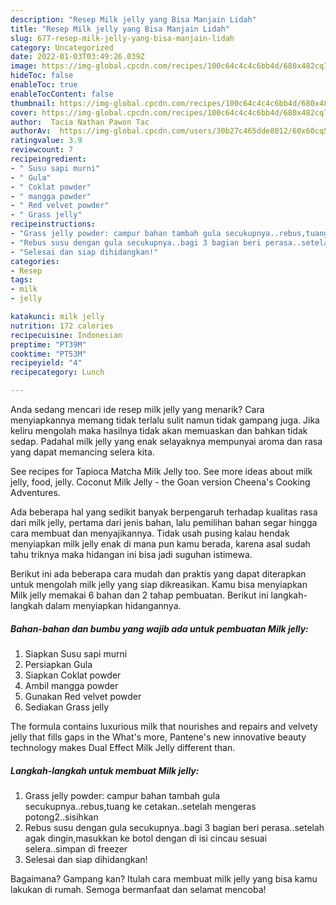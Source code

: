 ```yaml
---
description: "Resep Milk jelly yang Bisa Manjain Lidah"
title: "Resep Milk jelly yang Bisa Manjain Lidah"
slug: 677-resep-milk-jelly-yang-bisa-manjain-lidah
category: Uncategorized
date: 2022-01-03T03:49:26.039Z
image: https://img-global.cpcdn.com/recipes/100c64c4c4c6bb4d/680x482cq70/milk-jelly-foto-resep-utama.jpg
hideToc: false
enableToc: true
enableTocContent: false
thumbnail: https://img-global.cpcdn.com/recipes/100c64c4c4c6bb4d/680x482cq70/milk-jelly-foto-resep-utama.jpg
cover: https://img-global.cpcdn.com/recipes/100c64c4c4c6bb4d/680x482cq70/milk-jelly-foto-resep-utama.jpg
author:  Tacia Nathan Pawon Tac
authorAv:  https://img-global.cpcdn.com/users/30b27c465dde8012/60x60cq50/avatar.jpg
ratingvalue: 3.9
reviewcount: 7
recipeingredient:
- " Susu sapi murni"
- " Gula"
- " Coklat powder"
- " mangga powder"
- " Red velvet powder"
- " Grass jelly"
recipeinstructions:
- "Grass jelly powder: campur bahan tambah gula secukupnya..rebus,tuang ke cetakan..setelah mengeras potong2..sisihkan"
- "Rebus susu dengan gula secukupnya..bagi 3 bagian beri perasa..setelah agak dingin,masukkan ke botol dengan di isi cincau sesuai selera..simpan di freezer"
- "Selesai dan siap dihidangkan!"
categories:
- Resep
tags:
- milk
- jelly

katakunci: milk jelly 
nutrition: 172 calories
recipecuisine: Indonesian
preptime: "PT39M"
cooktime: "PT53M"
recipeyield: "4"
recipecategory: Lunch

---
```



Anda sedang mencari ide resep milk jelly yang menarik? Cara menyiapkannya memang tidak terlalu sulit namun tidak gampang juga. Jika keliru mengolah maka hasilnya tidak akan memuaskan dan bahkan tidak sedap. Padahal milk jelly yang enak selayaknya mempunyai aroma dan rasa yang dapat memancing selera kita.


See recipes for Tapioca Matcha Milk Jelly too. See more ideas about milk jelly, food, jelly. Coconut Milk Jelly - the Goan version Cheena&#39;s Cooking Adventures.

Ada beberapa hal yang sedikit banyak berpengaruh terhadap kualitas rasa dari milk jelly, pertama dari jenis bahan, lalu pemilihan bahan segar hingga cara membuat dan menyajikannya. Tidak usah pusing kalau hendak menyiapkan milk jelly enak di mana pun kamu berada, karena asal sudah tahu triknya maka hidangan ini bisa jadi suguhan istimewa.


Berikut ini ada beberapa cara mudah dan praktis yang dapat diterapkan untuk mengolah milk jelly yang siap dikreasikan. Kamu bisa menyiapkan Milk jelly memakai 6 bahan dan 2 tahap pembuatan. Berikut ini langkah-langkah dalam menyiapkan hidangannya.

<!--inarticleads1-->

##### Bahan-bahan dan bumbu yang wajib ada untuk pembuatan Milk jelly:

1. Siapkan  Susu sapi murni
1. Persiapkan  Gula
1. Siapkan  Coklat powder
1. Ambil  mangga powder
1. Gunakan  Red velvet powder
1. Sediakan  Grass jelly


The formula contains luxurious milk that nourishes and repairs and velvety jelly that fills gaps in the What&#39;s more, Pantene&#39;s new innovative beauty technology makes Dual Effect Milk Jelly different than. 

<!--inarticleads2-->

##### Langkah-langkah untuk membuat Milk jelly:

1. Grass jelly powder: campur bahan tambah gula secukupnya..rebus,tuang ke cetakan..setelah mengeras potong2..sisihkan
1. Rebus susu dengan gula secukupnya..bagi 3 bagian beri perasa..setelah agak dingin,masukkan ke botol dengan di isi cincau sesuai selera..simpan di freezer
1. Selesai dan siap dihidangkan!



Bagaimana? Gampang kan? Itulah cara membuat milk jelly yang bisa kamu lakukan di rumah. Semoga bermanfaat dan selamat mencoba!
